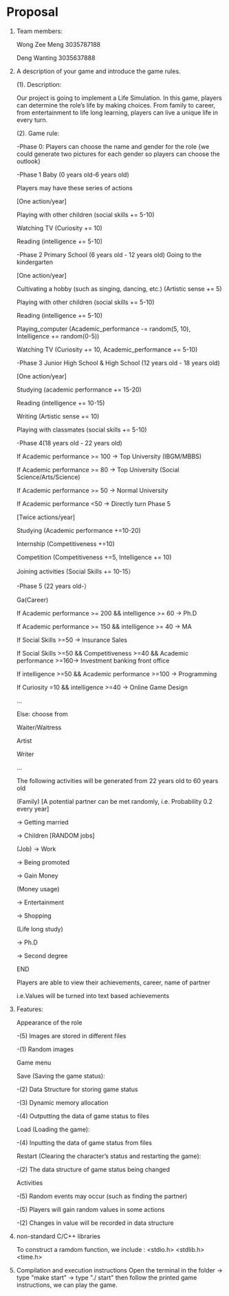 # Proposal

1. Team members:

    Wong Zee Meng 3035787188

    Deng Wanting 3035637888

2. A description of your game and introduce the game rules.

    (1). Description:

    Our project is going to implement a Life Simulation. In this game, players can determine the role’s life by making choices. From family to career, from entertainment to life long learning, players can live a unique life in every turn.

    (2). Game rule:

    -Phase 0: Players can choose the name and gender for the role {we could generate two pictures for each gender so players can choose the outlook}

    -Phase 1 Baby (0 years old-6 years old)

    Players may have these series of actions

    [One action/year]

    Playing with other children (social skills += 5-10)

    Watching TV (Curiosity += 10)

    Reading (intelligence += 5-10)


    -Phase 2 Primary School (6 years old - 12 years old) Going to the kindergarten 

    [One action/year]

    Cultivating a hobby (such as singing, dancing, etc.) (Artistic sense += 5)

    Playing with other children (social skills += 5-10)

    Reading (intelligence += 5-10)
    
    Playing_computer (Academic_performance -= random(5, 10), Intelligence += random(0-5))
    
    Watching TV (Curiosity += 10, Academic_performance += 5-10)
    
    -Phase 3 Junior High School & High School (12 years old - 18 years old) 

    [One action/year]

    Studying (academic performance += 15-20)

    Reading (intelligence += 10-15)

    Writing (Artistic sense += 10)

    Playing with classmates (social skills += 5-10)

    -Phase 4(18 years old - 22 years old) 

    If Academic performance >= 100 -> Top University (IBGM/MBBS)

    If Academic performance >= 80 -> Top University (Social Science/Arts/Science)

    If Academic performance >= 50 -> Normal University

    If Academic performance <50 -> Directly turn Phase 5

    [Twice actions/year]

    Studying (Academic performance +=10-20)

    Internship (Competitiveness +=10)

    Competition (Competitiveness +=5, Intelligence += 10)

    Joining activities (Social Skills += 10-15）

    -Phase 5 (22 years old-）

    Ga(Career)

    If Academic performance >= 200 && intelligence >= 60 -> Ph.D

    If Academic performance >= 150 && intelligence >= 40 -> MA

    If Social Skills >=50 -> Insurance Sales

    If Social Skills >=50 && Competitiveness >=40 && Academic performance >=160-> Investment banking front office

    If intelligence >=50 && Academic performance >=100 -> Programming

    If Curiosity =10 && intelligence >=40 -> Online Game Design

    …

    Else: choose from

    Waiter/Waitress

    Artist

    Writer

    …

    The following activities will be generated from 22 years old to 60 years old

    (Family) [A potential partner can be met randomly, i.e. Probability 0.2 every year] 

    -> Getting married 

    -> Children [RANDOM jobs]

   (Job)
    -> Work

    -> Being promoted

    -> Gain Money

    (Money usage)

   -> Entertainment

   -> Shopping

   (Life long study)

   -> Ph.D

   -> Second degree

    END

    Players are able to view their achievements, career, name of partner

    i.e.Values will be turned into text based achievements


3. Features:

    Appearance of the role

    -(5) Images are stored in different files

    -(1) Random images

    Game menu

    Save (Saving the game status):

    -(2) Data Structure for storing game status

    -(3) Dynamic memory allocation

    -(4) Outputting the data of game status to files

    Load (Loading the game):

    -(4) Inputting the data of game status from files

    Restart (Clearing the character’s status and restarting the game):

    -(2) The data structure of game status being changed

    Activities

    -(5) Random events may occur (such as finding the partner)

    -(5) Players will gain random values in some actions

    -(2) Changes in value will be recorded in data structure

4. non-standard C/C++ libraries

    To construct a ramdom function, we include :
    <stdio.h>
    <stdlib.h>
    <time.h>

5. Compilation and execution instructions
    Open the terminal in the folder 
    -> type "make start" 
    -> type "./ start"
    then follow the printed game instructions, we can play the game.
    
    
    
